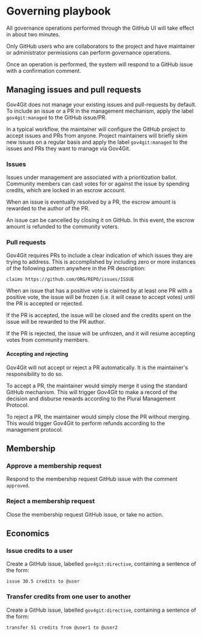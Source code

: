 # Governing playbook

All governance operations performed through the GitHub UI will take effect in about two minutes.

Only GitHub users who are collaborators to the project and have maintainer or administrator permissions can perform governance operations.

Once an operation is performed, the system will respond to a GitHub issue with a confirmation comment.

## Managing issues and pull requests

Gov4Git does not manage your existing issues and pull-requests by default. To include an issue or a PR in the management mechanism, apply the label `gov4git:managed` to the GitHub issue/PR.

In a typical workflow, the maintainer will configure the GitHub project to accept issues and PRs from anyone. Project maintainers will briefly skim new issues on a regular basis and apply the label `gov4git:managed` to the issues and PRs they want to manage via Gov4Git.

### Issues

Issues under management are associated with a prioritization ballot. Community members can cast votes for or against the issue by spending credits, which are locked in an escrow account.

When an issue is eventually resolved by a PR, the escrow amount is rewarded to the author of the PR.

An issue can be cancelled by closing it on GitHub. In this event, the escrow amount is refunded to the community voters.

### Pull requests

Gov4Git requires PRs to include a clear indication of which issues they are trying to address. This is accomplished by including zero or more instances of the following pattern anywhere in the PR description:

```
claims https://github.com/ORG/REPO/issues/ISSUE
```

When an issue that has a positive vote is claimed by at least one PR with a positive vote, the issue will be frozen (i.e. it will cease to accept votes) until the PR is accepted or rejected.

If the PR is accepted, the issue will be closed and the credits spent on the issue will be rewarded to the PR author.

If the PR is rejected, the issue will be unfrozen, and it will resume accepting votes from community members.

#### Accepting and rejecting

Gov4Git will not accept or reject a PR automatically. It is the maintainer's responsibility to do so.

To accept a PR, the maintainer would simply merge it using the standard GitHub mechanism. This will trigger Gov4Git to make a record of the decision and disburse rewards according to the Plural Management Protocol.

To reject a PR, the maintainer would simply close the PR without merging. This would trigger Gov4Git to perform refunds according to the management protocol.

## Membership

### Approve a membership request

Respond to the membership request GitHub issue with the comment `approved`.

### Reject a membership request

Close the membership request GitHub issue, or take no action.

## Economics

### Issue credits to a user

Create a GitHub issue, labelled `gov4git:directive`, containing a sentence of the form:

```
issue 30.5 credits to @user
```

### Transfer credits from one user to another

Create a GitHub issue, labelled `gov4git:directive`, containing a sentence of the form:

```
transfer 51 credits from @user1 to @user2
```
